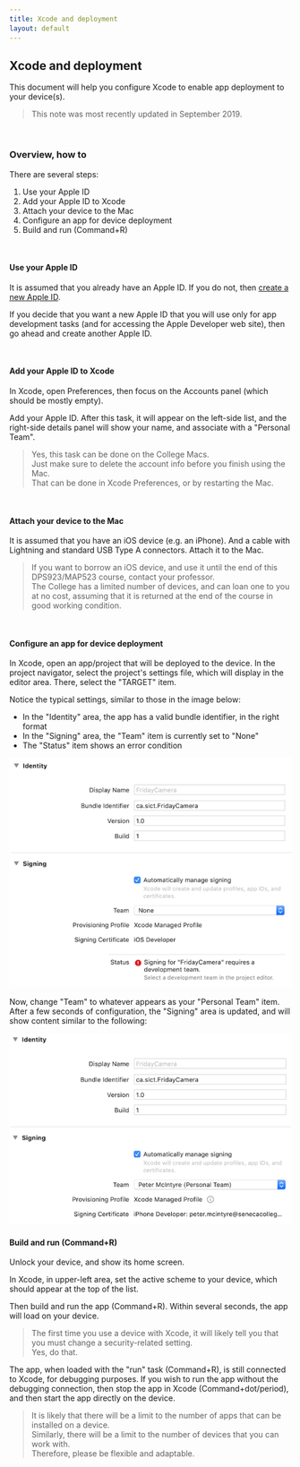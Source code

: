 ```yaml
---
title: Xcode and deployment
layout: default
---
```


## Xcode and deployment

This document will help you configure Xcode to enable app deployment to your device(s). 

> This note was most recently updated in September 2019.  

<br>

### Overview, how to

There are several steps:
1. Use your Apple ID
2. Add your Apple ID to Xcode
3. Attach your device to the Mac
4. Configure an app for device deployment 
5. Build and run (Command+R)

<br>

#### Use your Apple ID

It is assumed that you already have an Apple ID. If you do not, then [create a new Apple ID](https://support.apple.com/en-ca/HT204316). 

If you decide that you want a new Apple ID that you will use only for app development tasks (and for accessing the Apple Developer web site), then go ahead and create another Apple ID. 

<br>

#### Add your Apple ID to Xcode

In Xcode, open Preferences, then focus on the Accounts panel (which should be mostly empty). 

Add your Apple ID. After this task, it will appear on the left-side list, and the right-side details panel will show your name, and associate with a "Personal Team". 

> Yes, this task can be done on the College Macs.  
> Just make sure to delete the account info before you finish using the Mac.  
> That can be done in Xcode Preferences, or by restarting the Mac.  

<br>

#### Attach your device to the Mac

It is assumed that you have an iOS device (e.g. an iPhone). And a cable with Lightning and standard USB Type A connectors. Attach it to the Mac. 

> If you want to borrow an iOS device, and use it until the end of this DPS923/MAP523 course, contact your professor.  
> The College has a limited number of devices, and can loan one to you at no cost, assuming that it is returned at the end of the course in good working condition.  

<br>

#### Configure an app for device deployment 

In Xcode, open an app/project that will be deployed to the device. In the project navigator, select the project's settings file, which will display in the editor area. There, select the "TARGET" item. 

Notice the typical settings, similar to those in the image below:
* In the "Identity" area, the app has a valid bundle identifier, in the right format 
* In the "Signing" area, the "Team" item is currently set to "None" 
* The "Status" item shows an error condition 

<img src="/media/xcode-app-signing-before.png" class="border1" alt="Xcode app signing before" />

<br>

Now, change "Team" to whatever appears as your "Personal Team" item. After a few seconds of configuration, the "Signing" area is updated, and will show content similar to the following:

<img src="/media/xcode-app-signing-after.png" class="border1" alt="Xcode app signing after" />

<br>

#### Build and run (Command+R)

Unlock your device, and show its home screen. 

In Xcode, in upper-left area, set the active scheme to your device, which should appear at the top of the list. 

Then build and run the app (Command+R). Within several seconds, the app will load on your device. 

> The first time you use a device with Xcode, it will likely tell you that you must change a security-related setting.  
> Yes, do that. 

The app, when loaded with the "run" task (Command+R), is still connected to Xcode, for debugging purposes. If you wish to run the app without the debugging connection, then stop the app in Xcode (Command+dot/period), and then start the app directly on the device. 

> It is likely that there will be a limit to the number of apps that can be installed on a device.  
> Similarly, there will be a limit to the number of devices that you can work with.  
> Therefore, please be flexible and adaptable.

<br>
